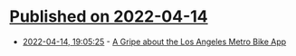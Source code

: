 # [Published on 2022-04-14](index.md)

* [2022-04-14, 19:05:25](https://news.ycombinator.com/item?id=31031771) - [A Gripe about the Los Angeles Metro Bike App](https://veryla.io/stories/metro-bike-app-los-angeles)
